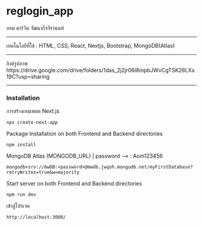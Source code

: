 # reglogin_app
ออม มาร์วิน วัฒนากิจจิรานนท์ 
<hr>
เทคโนโลยีที่ใช้ :
HTML, CSS, React, Nextjs, Bootstrap, MongoDB(Atlas)
<hr>
ลิงค์รูปภาพ 
https://drive.google.com/drive/folders/1das_2j2jr06l8mpbJWvCgTSK26LXs19C?usp=sharing
<hr>

<h3>Installation</h3>

การสร้างเทมเพลต Next.js
```
npx create-next-app
```

Package Installation on both Frontend and Backend directories
```
npm install
```

MongoDB Atlas (MONGODB_URL) |
 password --> <password> : Aom123456
```
mongodb+srv://mwDB:<password>@mwdb.jwqoh.mongodb.net/myFirstDatabase?retryWrites=true&w=majority
```

Start server on both Frontend and Backend directories
```
npm run dev
```

เข้าสู่โปรเจค
```
http://localhost:3000/
```

